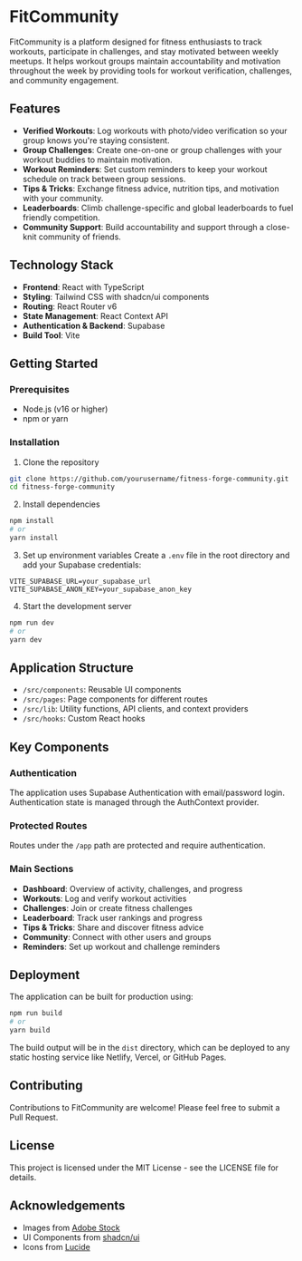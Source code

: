 # FitCommunity

FitCommunity is a platform designed for fitness enthusiasts to track workouts, participate in challenges, and stay motivated between weekly meetups. It helps workout groups maintain accountability and motivation throughout the week by providing tools for workout verification, challenges, and community engagement.

## Features

- **Verified Workouts**: Log workouts with photo/video verification so your group knows you're staying consistent.
- **Group Challenges**: Create one-on-one or group challenges with your workout buddies to maintain motivation.
- **Workout Reminders**: Set custom reminders to keep your workout schedule on track between group sessions.
- **Tips & Tricks**: Exchange fitness advice, nutrition tips, and motivation with your community.
- **Leaderboards**: Climb challenge-specific and global leaderboards to fuel friendly competition.
- **Community Support**: Build accountability and support through a close-knit community of friends.

## Technology Stack

- **Frontend**: React with TypeScript
- **Styling**: Tailwind CSS with shadcn/ui components
- **Routing**: React Router v6
- **State Management**: React Context API
- **Authentication & Backend**: Supabase
- **Build Tool**: Vite

## Getting Started

### Prerequisites

- Node.js (v16 or higher)
- npm or yarn

### Installation

1. Clone the repository

```sh
git clone https://github.com/yourusername/fitness-forge-community.git
cd fitness-forge-community
```

2. Install dependencies

```sh
npm install
# or
yarn install
```

3. Set up environment variables
   Create a `.env` file in the root directory and add your Supabase credentials:

```
VITE_SUPABASE_URL=your_supabase_url
VITE_SUPABASE_ANON_KEY=your_supabase_anon_key
```

4. Start the development server

```sh
npm run dev
# or
yarn dev
```

## Application Structure

- `/src/components`: Reusable UI components
- `/src/pages`: Page components for different routes
- `/src/lib`: Utility functions, API clients, and context providers
- `/src/hooks`: Custom React hooks

## Key Components

### Authentication

The application uses Supabase Authentication with email/password login. Authentication state is managed through the AuthContext provider.

### Protected Routes

Routes under the `/app` path are protected and require authentication.

### Main Sections

- **Dashboard**: Overview of activity, challenges, and progress
- **Workouts**: Log and verify workout activities
- **Challenges**: Join or create fitness challenges
- **Leaderboard**: Track user rankings and progress
- **Tips & Tricks**: Share and discover fitness advice
- **Community**: Connect with other users and groups
- **Reminders**: Set up workout and challenge reminders

## Deployment

The application can be built for production using:

```sh
npm run build
# or
yarn build
```

The build output will be in the `dist` directory, which can be deployed to any static hosting service like Netlify, Vercel, or GitHub Pages.

## Contributing

Contributions to FitCommunity are welcome! Please feel free to submit a Pull Request.

## License

This project is licensed under the MIT License - see the LICENSE file for details.

## Acknowledgements

- Images from [Adobe Stock](https://stock.adobe.com/)
- UI Components from [shadcn/ui](https://ui.shadcn.com/)
- Icons from [Lucide](https://lucide.dev/)
